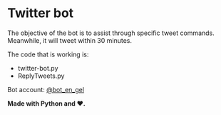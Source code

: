 # Twitter bot

The objective of the bot is to assist through specific tweet commands. Meanwhile, it will tweet within 30 minutes. 

The code that is working is:
- twitter-bot.py
- ReplyTweets.py

Bot account: [@bot_en_gel](twitter.com/bot_en_gel)

**Made with Python and :heart:.**
